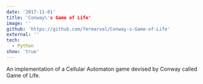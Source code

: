 ```yaml
---
date: '2017-11-01'
title: 'Conway\'s Game of Life'
image: ''
github: 'https://github.com/fermarval/Conway-s-Game-of-Life'
external: ''
tech:
  - Python
show: 'true'
---
```


An implementation of a Cellular Automaton game devised by Conway called Game of Life.

